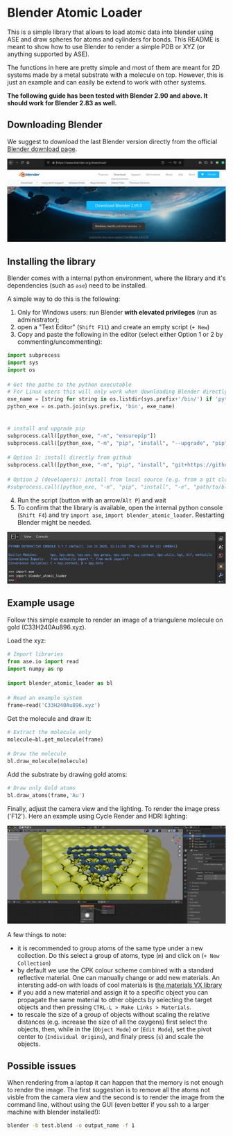 # Blender Atomic Loader

This is a simple library that allows to load atomic data into blender using ASE and draw spheres for atoms and cylinders for bonds. This README is meant to show how to use Blender to render a simple PDB or XYZ (or anything supported by ASE). 

The functions in here are pretty simple and most of them are meant for 2D systems made by a metal substrate with a molecule on top. However, this is just an example and can easily be extend to work with other systems.

**The following guide has been tested with Blender 2.90 and above. It should work for Blender 2.83 as well.**

## Downloading Blender

We suggest to download the last Blender version directly from the official [Blender download page](https://www.blender.org/download/).

![Download](.imgs_readme/download_blender.png)

## Installing the library

Blender comes with a internal python environment, where the library and it's dependencies (such as `ase`) need to be installed.

A simple way to do this is the following:

1) Only for Windows users: run Blender **with elevated privileges** (run as administrator);
2) open a "Text Editor" (`Shift F11`) and create an empty script (`+ New`)
3) Copy and paste the following in the editor (select either Option 1 or 2 by commenting/uncommenting):

```python
import subprocess
import sys
import os

# Get the pathe to the python executable
# For Linux users this will only work when downloading Blender directly from the official website. 
exe_name = [string for string in os.listdir(sys.prefix+'/bin/') if 'python' in string][0]
python_exe = os.path.join(sys.prefix, 'bin', exe_name)


# install and upgrade pip
subprocess.call([python_exe, "-m", "ensurepip"])
subprocess.call([python_exe, "-m", "pip", "install", "--upgrade", "pip"])

# Option 1: install directly from github
subprocess.call([python_exe, "-m", "pip", "install", "git+https://github.com/nanotech-empa/blender-atomic-loader.git#egg=blender-atomic-loader"])

# Option 2 (developers): install from local source (e.g. from a git clone)
#subprocess.call([python_exe, "-m", "pip", "install", "-e", "path/to/blender-atomic-loader"])
```
4) Run the script (button with an arrow/`Alt P`) and wait
5) To confirm that the library is available, open the internal python console (`Shift F4`) and try `import ase`, `import blender_atomic_loader`. Restarting Blender might be needed.

![Test imports](.imgs_readme/test_imports.png)

## Example usage

Follow this simple example to render an image of a triangulene molecule on gold (C33H240Au896.xyz).

Load the xyz:

```python
# Import libraries
from ase.io import read
import numpy as np

import blender_atomic_loader as bl

# Read an example system
frame=read('C33H240Au896.xyz')
```

Get the molecule and draw it:

```python
# Extract the molecule only
molecule=bl.get_molecule(frame)

# Draw the molecule 
bl.draw_molecule(molecule)
```

Add the substrate by drawing gold atoms:

```python
# Draw only Gold atoms 
bl.draw_atoms(frame,'Au')
```

Finally, adjust the camera view and the lighting. To render the image press ('F12'). 
Here an example using Cycle Render and HDRI lighting:

![Shade Smooth](.imgs_readme/result.png)

A few things to note:

* it is recommended to group atoms of the same type under a new collection. Do this select a group of atoms, type (`m`) and click on (`+ New Collection`)
* by default we use the CPK colour scheme combined with a standard reflective material. One can manually change or add new materials. An intersting add-on with loads of cool materials is [the materials VX library](https://www.youtube.com/watch?v=EHq39AmRU3Q)
* if you add a new material and assign it to a specific object you can propagate the same material to other objects by selecting the target objects and then pressing `CTRL-L > Make Links > Materials`.
* to rescale the size of a group of objects without scaling the relative distances (e.g. increase the size of all the oxygens) first select the objects, then, while in the (`Object Mode`) or (`Edit Mode`), set the pivot center to (`Individual Origins`), and finaly press (`s`) and scale the objects. 

## Possible issues

When rendering from a laptop it can happen that the memory is not enough to render the image. The first suggestion is to remove all the atoms not visble from the camera view and the second is to render the image from the command line, without using the GUI (even better if you ssh to a larger machine with blender installed!):

```bash
blender -b test.blend -o output_name -f 1
```
